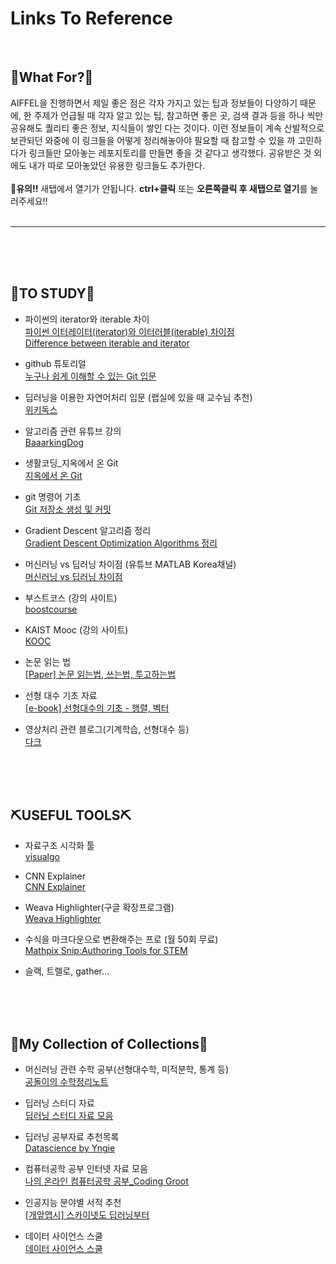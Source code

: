 # Links To Reference

<br>

## 📌What For?📌
AIFFEL을 진행하면서 제일 좋은 점은 각자 가지고 있는 팁과 정보들이 다양하기 때문에, 한 주제가 언급될 때 각자 알고 있는 팁, 참고하면 좋은 곳, 검색 결과 등을 하나 씩만 공유해도 퀄리티 좋은 정보, 지식들이 쌓인 다는 것이다.
이런 정보들이 계속 산발적으로 보관되던 와중에 이 링크들을 어떻게 정리해놓아야 필요할 때 참고할 수 있을 까 고민하다가 링크들만 모아놓는 레포지토리를 만들면 좋을 것 같다고 생각했다. 공유받은 것 외에도 내가 따로 모아놓았던 유용한 링크들도 추가한다.
<br><br>
📢**유의!!** 새탭에서 열기가 안됩니다. **ctrl+클릭** 또는 **오른쪽클릭 후 새탭으로 열기**를 눌러주세요!!
<br><br>

---

<br><br><br>

## 📖TO STUDY📖

- 파이썬의 iterator와 iterable 차이<br>
[파이썬 이터레이터(iterator)와 이터러블(iterable) 차이점](https://sikaleo.tistory.com/61)<br>
[Difference between iterable and iterator](https://www.geeksforgeeks.org/python-difference-iterable-iterator/)

- github 튜토리얼<br>
[누구나 쉽게 이해할 수 있는 Git 입문](https://backlog.com/git-tutorial/kr/stepup/stepup1_1.html)

- 딥러닝을 이용한 자연어처리 입문 (랩실에 있을 때 교수님 추천)<br>
[위키독스](https://wikidocs.net/book/2155)

- 알고리즘 관련 유튜브 강의<br>
[BaaarkingDog](https://www.youtube.com/c/BaaarkingDog/videos)

- 생활코딩_지옥에서 온 Git<br>
[지옥에서 온 Git](https://opentutorials.org/module/2676)

- git 명령어 기초<br>
[Git 저장소 생성 및 커밋](https://ifuwanna.tistory.com/193)

- Gradient Descent 알고리즘 정리<br>
[Gradient Descent Optimization Algorithms 정리](http://shuuki4.github.io/deep%20learning/2016/05/20/Gradient-Descent-Algorithm-Overview.html)

- 머신러닝 vs 딥러닝 차이점 (유튜브 MATLAB Korea채널)<br>
[머신러닝 vs 딥러닝 차이점](https://www.youtube.com/watch?v=8A5zGR66pWw&ab_channel=MATLABKorea)

- 부스트코스 (강의 사이트)<br>
[boostcourse](https://www.boostcourse.org/)

- KAIST Mooc (강의 사이트)<br>
[KOOC](https://kaist.edwith.org/)

- 논문 읽는 법<br>
[[Paper] 논문 읽는법, 쓰는법, 투고하는법](https://theorydb.github.io/dev/2019/08/27/dev-papertomath-paper-io/)

- 선형 대수 기초 자료<br>
[[e-book] 선형대수의 기초 - 행렬, 벡터 ](https://blog.daum.net/eigenvalue/10856412)

- 영상처리 관련 블로그(기계학습, 선형대수 등)<br>
[다크 ](https://darkpgmr.tistory.com/)

<br><br><br>

## ⛏USEFUL TOOLS⛏

- 자료구조 시각화 툴<br>
[visualgo](https://visualgo.net/en/heap?slide=1)

- CNN Explainer<br>
[CNN Explainer](https://poloclub.github.io/cnn-explainer/)

- Weava Highlighter(구글 확장프로그램)<br>
[Weava Highlighter](https://chrome.google.com/webstore/detail/weava-highlighter-pdf-web/cbnaodkpfinfiipjblikofhlhlcickei)

- 수식을 마크다운으로 변환해주는 프로 (월 50회 무료)<br>
[Mathpix Snip:Authoring Tools for STEM](https://mathpix.com/?fbclid=IwAR2c4VS_rX1nqdoKoonltwe6SS8JZ8j_1XWKzO0SmDrlHR6-yYfz-V-ZjLg)

- 슬랙, 트렐로, gather...


<br><br><br>

## 📂My Collection of Collections📂

- 머신러닝 관련 수학 공부(선형대수학, 미적분학, 통계 등)<br>
[공돌이의 수학정리노트](https://angeloyeo.github.io/2020/09/07/basic_vector_operation.html)

- 딥러닝 스터디 자료<br>
[딥러닝 스터디 자료 모음](https://bbongcol.github.io/deep-learning-bookmarks/)

- 딥러닝 공부자료 추천목록<br>
[Datascience by Yngie](https://yngie-c.github.io/daily/2020/11/15/have_studied/)

- 컴퓨터공학 공부 인터넷 자료 모음<br>
[나의 온라인 컴퓨터공학 공부_Coding Groot](https://coding-groot.tistory.com/93)

- 인공지능 분야별 서적 추천<br>
[[개앞맵시] 스카이넷도 딥러닝부터](https://www.mindmeister.com/ko/812276967/_?fullscreen=1#)

- 데이터 사이언스 스쿨<br>
[데이터 사이언스 스쿨](https://datascienceschool.net/intro.html)
